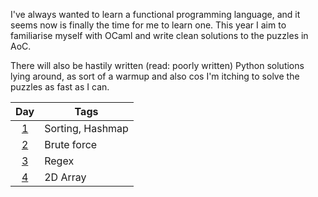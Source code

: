 I've always wanted to learn a functional programming language, and it seems now is finally the time for me to learn one. This year I aim to familiarise myself with OCaml and write clean solutions to the puzzles in AoC.

There will also be hastily written (read: poorly written) Python solutions lying around, as sort of a warmup and also cos I'm itching to solve the puzzles as fast as I can.

|    Day     | Tags             |
|:----------:|------------------|
| [1](Day01) | Sorting, Hashmap |
| [2](Day02) | Brute force      |
| [3](Day03) | Regex            |
| [4](Day04) | 2D Array         |
